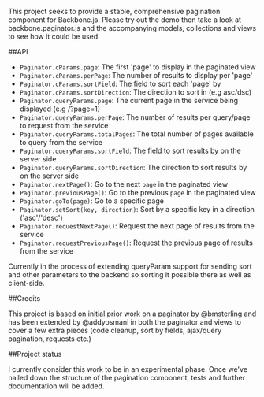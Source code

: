 This project seeks to provide a stable, comprehensive pagination component for Backbone.js. Please try out the demo then take a look at backbone.paginator.js and the accompanying models, collections and views to see how it could be used.

##API

* ```Paginator.cParams.page```: The first 'page' to display in the paginated view
* ```Paginator.cParams.perPage```: The number of results to display per 'page' 
* ```Paginator.cParams.sortField```: The field to sort each 'page' by
* ```Paginator.cParams.sortDirection```: The direction to sort in (e.g asc/dsc)
* ```Paginator.queryParams.page```: The current page in the service being displayed (e.g /?page=1)
* ```Paginator.queryParams.perPage```: The number of results per query/page to request from the service
* ```Paginator.queryParams.totalPages```: The total number of pages available to query from the service
* ```Paginator.queryParams.sortField```: The field to sort results by on the server side
* ```Paginator.queryParams.sortDirection```: The direction to sort results by on the server side
* ```Paginator.nextPage()```: Go to the next `page` in the paginated view
* ```Paginator.previousPage()```: Go to the previous `page` in the paginated view
* ```Paginator.goTo(page)```: Go to a specific page
* ```Paginator.setSort(key, direction)```: Sort by a specific key in a direction ('asc'/'desc')
* ```Paginator.requestNextPage()```: Request the next page of results from the service
* ```Paginator.requestPreviousPage()```: Request the previous page of results from the service

Currently in the process of extending queryParam support for sending sort and other parameters to the backend so sorting it possible there as well as client-side.

##Credits

This project is based on initial prior work on a paginator by @bmsterling and has been extended by @addyosmani in both the paginator and views to cover a few extra pieces (code cleanup, sort by fields, ajax/query pagination, requests etc.)

##Project status

I currently consider this work to be in an experimental phase. Once we've nailed down the structure of the pagination component, tests and further documentation will be added.